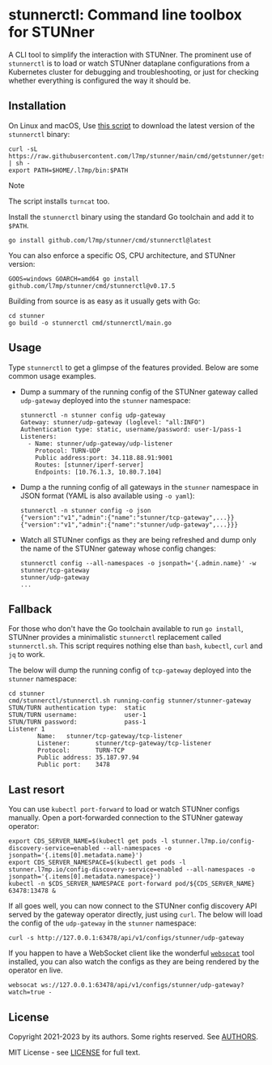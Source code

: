 # stunnerctl: Command line toolbox for STUNner

A CLI tool to simplify the interaction with STUNner. 
The prominent use of `stunnerctl` is to load or watch STUNner dataplane configurations from a Kubernetes cluster for debugging and troubleshooting, or just for checking whether everything is configured the way it should be.

## Installation

On Linux and macOS, Use [this script](/cmd/getstunner/getstunner.sh) to download the latest version of the `stunnerctl` binary:

```console
curl -sL https://raw.githubusercontent.com/l7mp/stunner/main/cmd/getstunner/getstunner.sh | sh -
export PATH=$HOME/.l7mp/bin:$PATH
```
> [!NOTE]
> The script installs `turncat` too.

Install the `stunnerctl` binary using the standard Go toolchain and add it to `$PATH`.

```console
go install github.com/l7mp/stunner/cmd/stunnerctl@latest
```

You can also enforce a specific OS, CPU architecture, and STUNner version:

```console
GOOS=windows GOARCH=amd64 go install github.com/l7mp/stunner/cmd/stunnerctl@v0.17.5
```

Building from source is as easy as it usually gets with Go:

```console
cd stunner
go build -o stunnerctl cmd/stunnerctl/main.go
```

## Usage

Type `stunnerctl` to get a glimpse of the features provided. Below are some common usage examples.

- Dump a summary of the running config of the STUNner gateway called `udp-gateway` deployed into the `stunner` namespace:

  ```console
  stunnerctl -n stunner config udp-gateway
  Gateway: stunner/udp-gateway (loglevel: "all:INFO")
  Authentication type: static, username/password: user-1/pass-1
  Listeners:
    - Name: stunner/udp-gateway/udp-listener
      Protocol: TURN-UDP
      Public address:port: 34.118.88.91:9001
      Routes: [stunner/iperf-server]
      Endpoints: [10.76.1.3, 10.80.7.104]
  ```

- Dump a the running config of all gateways in the `stunner` namespace in JSON format (YAML is also available using `-o yaml`):

  ```console
  stunnerctl -n stunner config -o json
  {"version":"v1","admin":{"name":"stunner/tcp-gateway",...}}
  {"version":"v1","admin":{"name":"stunner/udp-gateway",...}}}
  ```

- Watch all STUNner configs as they are being refreshed and dump only the name of the STUNner gateway whose config changes:

  ```console
  stunnerctl config --all-namespaces -o jsonpath='{.admin.name}' -w
  stunner/tcp-gateway
  stunner/udp-gateway
  ...
  ```

## Fallback

For those who don't have the Go toolchain available to run `go install`, STUNner provides a minimalistic `stunnerctl` replacement called `stunnerctl.sh`.
This script requires nothing else than `bash`, `kubectl`, `curl` and `jq` to work. 

The below will dump the running config of `tcp-gateway` deployed into the `stunner` namespace:

```console
cd stunner
cmd/stunnerctl/stunnerctl.sh running-config stunner/stunner-gateway
STUN/TURN authentication type:  static
STUN/TURN username:             user-1
STUN/TURN password:             pass-1
Listener 1
        Name:   stunner/tcp-gateway/tcp-listener
        Listener:       stunner/tcp-gateway/tcp-listener
        Protocol:       TURN-TCP
        Public address: 35.187.97.94
        Public port:    3478
```

## Last resort

You can use `kubectl port-forward` to load or watch STUNner configs manually. 
Open a port-forwarded connection to the STUNner gateway operator:

``` console
export CDS_SERVER_NAME=$(kubectl get pods -l stunner.l7mp.io/config-discovery-service=enabled --all-namespaces -o jsonpath='{.items[0].metadata.name}')
export CDS_SERVER_NAMESPACE=$(kubectl get pods -l stunner.l7mp.io/config-discovery-service=enabled --all-namespaces -o jsonpath='{.items[0].metadata.namespace}')
kubectl -n $CDS_SERVER_NAMESPACE port-forward pod/${CDS_SERVER_NAME} 63478:13478 &
```

If all goes well, you can now connect to the STUNner config discovery API served by the gateway operator directly, just using `curl`. 
The below will load the config of the `udp-gateway` in the `stunner` namespace:

``` console
curl -s http://127.0.0.1:63478/api/v1/configs/stunner/udp-gateway
```

If you happen to have a WebSocket client like the wonderful [`websocat`](https://github.com/vi/websocat) tool installed, you can also watch the configs as they are being rendered by the operator en live.

``` console
websocat ws://127.0.0.1:63478/api/v1/configs/stunner/udp-gateway?watch=true -
```

## License

Copyright 2021-2023 by its authors. Some rights reserved. See [AUTHORS](../../AUTHORS).

MIT License - see [LICENSE](../../LICENSE) for full text.
